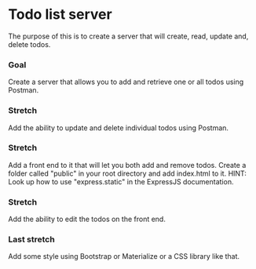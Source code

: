 # Todo list server

The purpose of this is to create a server that will create, read, update and, delete todos.

### Goal

Create a server that allows you to add and retrieve one or all todos using Postman.

### Stretch

Add the ability to update and delete individual todos using Postman.

### Stretch

Add a front end to it that will let you both add and remove todos. Create a folder called "public" in your root
directory and add index.html to it. HINT: Look up how to use "express.static"
in the ExpressJS documentation.

### Stretch

Add the ability to edit the todos on the front end.

### Last stretch

Add some style using Bootstrap or Materialize or a CSS library like that.

